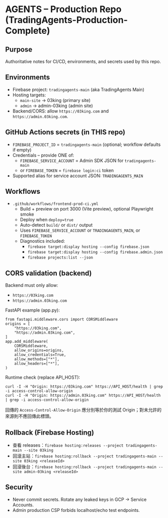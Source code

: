 # AGENTS – Production Repo (TradingAgents-Production-Complete)

## Purpose
Authoritative notes for CI/CD, environments, and secrets used by this repo.

## Environments
- Firebase project: `tradingagents-main` (aka TradingAgents Main)
- Hosting targets:
  - `main-site` → 03king (primary site)
  - `admin` → admin-03king (admin site)
- Backend/CORS: allow `https://03king.com` and `https://admin.03king.com`.

## GitHub Actions secrets (in THIS repo)
- `FIREBASE_PROJECT_ID` = `tradingagents-main` (optional; workflow defaults if empty)
- Credentials – provide ONE of:
  - `FIREBASE_SERVICE_ACCOUNT` = Admin SDK JSON for `tradingagents-main`
  - or `FIREBASE_TOKEN` = `firebase login:ci` token
- Supported alias for service account JSON: `TRADINGAGENTS_MAIN`

## Workflows
- `.github/workflows/frontend-prod-ci.yml`
  - Build + preview on port 3000 (Vite preview), optional Playwright smoke
  - Deploy when `deploy=true`
  - Auto-detect `build/` or `dist/` output
  - Uses `FIREBASE_SERVICE_ACCOUNT` or `TRADINGAGENTS_MAIN`, or `FIREBASE_TOKEN`
  - Diagnostics included:
    - `firebase target:display hosting --config firebase.json`
    - `firebase target:display hosting --config firebase.admin.json`
    - `firebase projects:list --json`

## CORS validation (backend)
Backend must only allow:
- `https://03king.com`
- `https://admin.03king.com`

FastAPI example (app.py):
```
from fastapi.middleware.cors import CORSMiddleware
origins = [
    "https://03king.com",
    "https://admin.03king.com",
]
app.add_middleware(
    CORSMiddleware,
    allow_origins=origins,
    allow_credentials=True,
    allow_methods=["*"],
    allow_headers=["*"],
)
```

Runtime check (replace API_HOST):
```
curl -I -H "Origin: https://03king.com" https://API_HOST/health | grep -i access-control-allow-origin
curl -I -H "Origin: https://admin.03king.com" https://API_HOST/health | grep -i access-control-allow-origin
```
回傳的 `Access-Control-Allow-Origin` 應分別等於你的測試 Origin；對未允許的來源則不應回傳此標頭。

## Rollback (Firebase Hosting)
- 查看 releases：`firebase hosting:releases --project tradingagents-main --site 03king`
- 回滾主站：`firebase hosting:rollback --project tradingagents-main --site 03king <releaseId>`
- 回滾後台：`firebase hosting:rollback --project tradingagents-main --site admin-03king <releaseId>`

## Security
- Never commit secrets. Rotate any leaked keys in GCP → Service Accounts.
- Admin production CSP forbids localhost/echo test endpoints.
